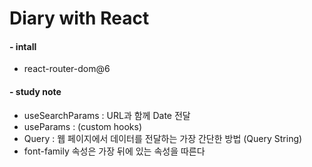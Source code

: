 # Diary with React

#### - intall

- react-router-dom@6

#### - study note

- useSearchParams : URL과 함께 Date 전달
- useParams : (custom hooks)
- Query : 웹 페이지에서 데이터를 전달하는 가장 간단한 방법 (Query String)
- font-family 속성은 가장 뒤에 있는 속성을 따른다
